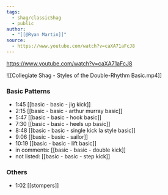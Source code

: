 ```yaml
---
tags:
  - shag/classicShag
  - public
author:
  - "[[@Ryan Martin]]"
source:
  - https://www.youtube.com/watch?v=caXA71aFcJ8
---
```

https://www.youtube.com/watch?v=caXA71aFcJ8

![[Collegiate Shag - Styles of the Double-Rhythm Basic.mp4]]

### Basic Patterns
- 1:45 [[basic - basic - jig kick]]
- 2:15 [[basic - basic - arthur murray basic]]
- 5:47 [[basic - basic - hook basic]]
- 7:30 [[basic - basic - heels up basic]]
- 8:48 [[basic - basic - single kick la style basic]]
- 9:06 [[basic - basic - sailor]]
- 10:19 [[basic - basic - lift basic]]
- in comments: [[basic - basic - double kick]]
- not listed: [[basic - basic - step kick]]
### Others
- 1:02 [[stompers]]
